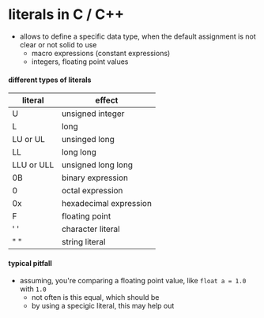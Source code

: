 #   literals in C / C++
-   allows to define a specific data type, when the default assignment is not clear or not solid to use
    -   macro expressions (constant expressions)
    -   integers, floating point values

####    different types of literals

| literal | effect |
| - | - |
|  U          |  unsigned integer       |
|  L          |  long                   |
|  LU or UL   |  unsinged long          |
|  LL         |  long long              |
|  LLU or ULL |  unsigned long long     |
|  0B         |  binary expression      |
|  0          |  octal expression       |
|  0x         |  hexadecimal expression |
|  F          |  floating point         |
|  ' '        |  character literal      |
|  " "        |  string literal         |

####    typical pitfall
-   assuming, you're comparing a floating point value, like `float a = 1.0` with `1.0`
    -   not often is this equal, which should be
    -   by using a specigic literal, this may help out